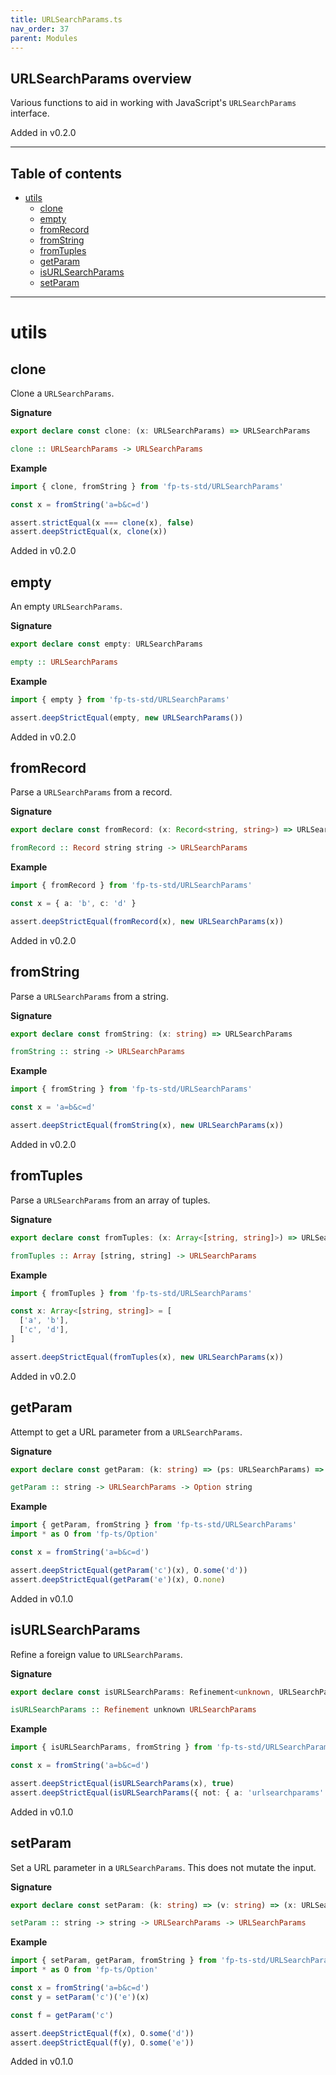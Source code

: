 ```yaml
---
title: URLSearchParams.ts
nav_order: 37
parent: Modules
---
```


## URLSearchParams overview

Various functions to aid in working with JavaScript's `URLSearchParams`
interface.

Added in v0.2.0

---

<h2 class="text-delta">Table of contents</h2>

- [utils](#utils)
  - [clone](#clone)
  - [empty](#empty)
  - [fromRecord](#fromrecord)
  - [fromString](#fromstring)
  - [fromTuples](#fromtuples)
  - [getParam](#getparam)
  - [isURLSearchParams](#isurlsearchparams)
  - [setParam](#setparam)

---

# utils

## clone

Clone a `URLSearchParams`.

**Signature**

```ts
export declare const clone: (x: URLSearchParams) => URLSearchParams
```

```hs
clone :: URLSearchParams -> URLSearchParams
```

**Example**

```ts
import { clone, fromString } from 'fp-ts-std/URLSearchParams'

const x = fromString('a=b&c=d')

assert.strictEqual(x === clone(x), false)
assert.deepStrictEqual(x, clone(x))
```

Added in v0.2.0

## empty

An empty `URLSearchParams`.

**Signature**

```ts
export declare const empty: URLSearchParams
```

```hs
empty :: URLSearchParams
```

**Example**

```ts
import { empty } from 'fp-ts-std/URLSearchParams'

assert.deepStrictEqual(empty, new URLSearchParams())
```

Added in v0.2.0

## fromRecord

Parse a `URLSearchParams` from a record.

**Signature**

```ts
export declare const fromRecord: (x: Record<string, string>) => URLSearchParams
```

```hs
fromRecord :: Record string string -> URLSearchParams
```

**Example**

```ts
import { fromRecord } from 'fp-ts-std/URLSearchParams'

const x = { a: 'b', c: 'd' }

assert.deepStrictEqual(fromRecord(x), new URLSearchParams(x))
```

Added in v0.2.0

## fromString

Parse a `URLSearchParams` from a string.

**Signature**

```ts
export declare const fromString: (x: string) => URLSearchParams
```

```hs
fromString :: string -> URLSearchParams
```

**Example**

```ts
import { fromString } from 'fp-ts-std/URLSearchParams'

const x = 'a=b&c=d'

assert.deepStrictEqual(fromString(x), new URLSearchParams(x))
```

Added in v0.2.0

## fromTuples

Parse a `URLSearchParams` from an array of tuples.

**Signature**

```ts
export declare const fromTuples: (x: Array<[string, string]>) => URLSearchParams
```

```hs
fromTuples :: Array [string, string] -> URLSearchParams
```

**Example**

```ts
import { fromTuples } from 'fp-ts-std/URLSearchParams'

const x: Array<[string, string]> = [
  ['a', 'b'],
  ['c', 'd'],
]

assert.deepStrictEqual(fromTuples(x), new URLSearchParams(x))
```

Added in v0.2.0

## getParam

Attempt to get a URL parameter from a `URLSearchParams`.

**Signature**

```ts
export declare const getParam: (k: string) => (ps: URLSearchParams) => Option<string>
```

```hs
getParam :: string -> URLSearchParams -> Option string
```

**Example**

```ts
import { getParam, fromString } from 'fp-ts-std/URLSearchParams'
import * as O from 'fp-ts/Option'

const x = fromString('a=b&c=d')

assert.deepStrictEqual(getParam('c')(x), O.some('d'))
assert.deepStrictEqual(getParam('e')(x), O.none)
```

Added in v0.1.0

## isURLSearchParams

Refine a foreign value to `URLSearchParams`.

**Signature**

```ts
export declare const isURLSearchParams: Refinement<unknown, URLSearchParams>
```

```hs
isURLSearchParams :: Refinement unknown URLSearchParams
```

**Example**

```ts
import { isURLSearchParams, fromString } from 'fp-ts-std/URLSearchParams'

const x = fromString('a=b&c=d')

assert.deepStrictEqual(isURLSearchParams(x), true)
assert.deepStrictEqual(isURLSearchParams({ not: { a: 'urlsearchparams' } }), false)
```

Added in v0.1.0

## setParam

Set a URL parameter in a `URLSearchParams`. This does not mutate the input.

**Signature**

```ts
export declare const setParam: (k: string) => (v: string) => (x: URLSearchParams) => URLSearchParams
```

```hs
setParam :: string -> string -> URLSearchParams -> URLSearchParams
```

**Example**

```ts
import { setParam, getParam, fromString } from 'fp-ts-std/URLSearchParams'
import * as O from 'fp-ts/Option'

const x = fromString('a=b&c=d')
const y = setParam('c')('e')(x)

const f = getParam('c')

assert.deepStrictEqual(f(x), O.some('d'))
assert.deepStrictEqual(f(y), O.some('e'))
```

Added in v0.1.0
